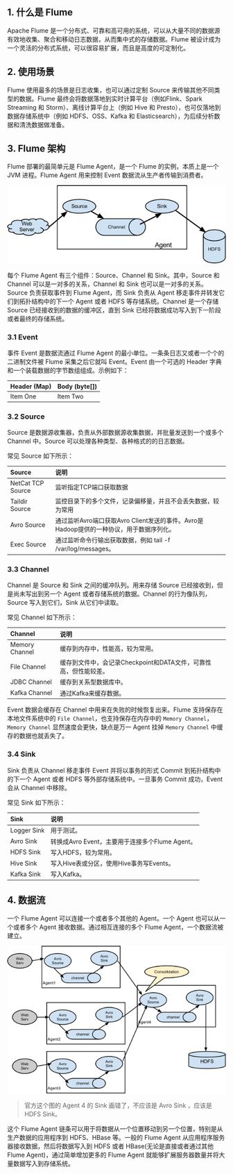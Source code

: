 ## 1. 什么是 Flume

Apache Flume 是一个分布式、可靠和高可用的系统，可以从大量不同的数据源有效地收集、聚合和移动日志数据，从而集中式的存储数据。Flume 被设计成为一个灵活的分布式系统，可以很容易扩展，而且是高度的可定制化。

## 2. 使用场景

Flume 使用最多的场景是日志收集，也可以通过定制 Source 来传输其他不同类型的数据。Flume 最终会将数据落地到实时计算平台（例如Flink、Spark Streaming 和 Storm）、离线计算平台上（例如 Hive 和 Presto），也可仅落地到数据存储系统中（例如 HDFS、OSS、Kafka 和 Elasticsearch），为后续分析数据和清洗数据做准备。

## 3. Flume 架构

Flume 部署的最简单元是 Flume Agent，是一个 Flume 的实例，本质上是一个 JVM 进程。Flume Agent 用来控制 Event 数据流从生产者传输到消费者。

![](img-flume-getting-started-guide-1.png)

每个 Flume Agent 有三个组件：Source、Channel 和 Sink。其中，Source 和 Channel 可以是一对多的关系，Channel 和 Sink 也可以是一对多的关系。Source 负责获取事件到 Flume Agent，而 Sink 负责从 Agent 移走事件并转发它们到拓扑结构中的下一个 Agent 或者 HDFS 等存储系统。Channel 是一个存储 Source 已经接收到的数据的缓冲区，直到 Sink 已经将数据成功写入到下一阶段或者最终的存储系统。

### 3.1 Event

事件 Event 是数据流通过 Flume Agent 的最小单位。一条条日志又或者一个个的二进制文件被 Flume 采集之后它就叫 Event。Event 由一个可选的 Header 字典和一个装载数据的字节数组组成。示例如下：

| Header (Map)     | Body (byte[])     |
| :------------- | :------------- |
| Item One       | Item Two       |

### 3.2 Source

Source 是数据源收集器，负责从外部数据源收集数据，并批量发送到一个或多个 Channel 中。Source 可以处理各种类型、各种格式的的日志数据。

常见 Source 如下所示：

| Source     | 说明  |
| :------------- | :------------- |
| NetCat TCP Source | 监听指定TCP端口获取数据 |
| Taildir Source | 监控目录下的多个文件，记录偏移量，并且不会丢失数据，较为常用 |
| Avro Source | 通过监听Avro端口获取Avro Client发送的事件。Avro是Hadoop提供的一种协议，用于数据序列化。 |
| Exec Source | 通过监听命令行输出获取数据，例如 tail -f /var/log/messages。 |


### 3.3 Channel

Channel 是 Source 和 Sink 之间的缓冲队列。用来存储 Source 已经接收到，但是尚未写出到另一个 Agent 或者存储系统的数据。Channel 的行为像队列，Source 写入到它们，Sink 从它们中读取。

常见 Channel 如下所示：

| Channel     | 说明  |
| :------------- | :------------- |
| Memory Channel | 缓存到内存中，性能高，较为常用。|
| File Channel | 缓存到文件中，会记录Checkpoint和DATA文件，可靠性高，但性能较差。|
| JDBC Channel | 缓存到关系型数据库中。|
| Kafka Channel | 通过Kafka来缓存数据。|

Event 数据会缓存在 Channel 中用来在失败的时候恢复出来。Flume 支持保存在本地文件系统中的 `File Channel`，也支持保存在内存中的 `Memory Channel`，`Memory Channel` 显然速度会更快，缺点是万一 Agent 挂掉 `Memory Channel` 中缓存的数据也就丢失了。

### 3.4 Sink

Sink 负责从 Channel 移走事件 Event 并将以事务的形式 Commit 到拓扑结构中的下一个 Agent 或者 HDFS 等外部存储系统中。一旦事务 Commit 成功，Event 会从 Channel 中移除。

常见 Sink 如下所示：

| Sink     | 说明  |
| :------------- | :------------- |
| Logger Sink | 用于测试。|
| Avro Sink | 转换成Avro Event，主要用于连接多个Flume Agent。|
| HDFS Sink | 写入HDFS，较为常用。|
| Hive Sink | 写入Hive表或分区，使用Hive事务写Events。|
| Kafka Sink | 写入Kafka。|

## 4. 数据流

一个 Flume Agent 可以连接一个或者多个其他的 Agent。一个 Agent 也可以从一个或者多个 Agent 接收数据。通过相互连接的多个 Flume Agent，一个数据流被建立。

![](img-flume-getting-started-guide-2.png)

> 官方这个图的 Agent 4 的 Sink 画错了，不应该是 Avro Sink ，应该是 HDFS Sink。

这个 Flume Agent 链条可以用于将数据从一个位置移动到另一个位置，特别是从生产数据的应用程序到 HDFS、HBase 等。一般的 Flume Agent 从应用程序服务器接收数据，然后将数据写入到 HDFS 或者 HBase(无论是直接或者通过其他 Flume Agent)，通过简单增加更多的 Flume Agent 就能够扩展服务器数量并将大量数据写入到存储系统。
